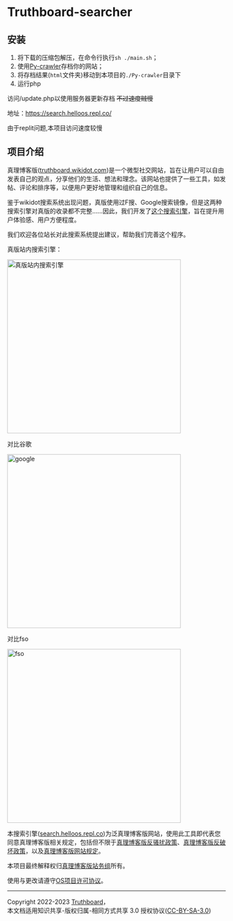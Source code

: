 # Truthboard-searcher

## 安装
1. 将下载的压缩包解压，在命令行执行`sh ./main.sh`；
2. 使用[Py-crawler](https://githubfast.com/HelloOSMe/Py-crawler)存档你的网站；
3. 将存档结果(`html`文件夹)移动到本项目的`./Py-crawler`目录下
4. 运行php

访问/update.php以使用服务器更新存档 ~~不过速度贼慢~~


地址：https://search.helloos.repl.co/

由于replit问题,本项目访问速度较慢

## 项目介绍

真理博客版([truthboard.wikidot.com](http://truthboard.wikidot.com/))是一个微型社交网站，旨在让用户可以自由发表自己的观点，分享他们的生活、想法和理念。该网站也提供了一些工具，如发帖、评论和排序等，以便用户更好地管理和组织自己的信息。

鉴于wikidot搜索系统出现问题，真版使用过F搜、Google搜索镜像，但是这两种搜索引擎对真版的收录都不完整……因此，我们开发了[这个搜索引擎](https://search.helloos.repl.co/)，旨在提升用户体验感、用户方便程度。

我们欢迎各位站长对此搜索系统提出建议，帮助我们完善这个程序。

真版站内搜索引擎：

<img alt="真版站内搜索引擎" src="https://helloosdisk.wikidot.com/local--files/start/uptime-tbs.png" width="400px"/>

对比谷歌

<img alt="google" src="https://helloosdisk.wikidot.com/local--files/start/uptime-google.png" width="400px"/>

对比fso

<img alt="fso" src="https://helloosdisk.wikidot.com/local--files/start/uptime-fso.png" width="400px"/>

本搜索引擎([search.helloos.repl.co](https://search.helloos.repl.co))为泛真理博客版网站，使用此工具即代表您同意真理博客版相关规定，包括但不限于[真理博客版反骚扰政策](https://truthboard.wikidot.com/antis)、[真理博客版反破坏政策](https://truthboard.wikidot.com/blog:198)，以及[真理博客版网站规定](https://truthboard.wikidot.com/rules)。

本项目最终解释权归[真理博客版站务组](https://truthboard.wikidot.com/rules#toc4)所有。

使用与更改请遵守[OS项目许可协议](https://githubfast.com/HelloOSMe/Truthboard-searcher/blob/main/LICENSE)。

------

Copyright 2022-2023 [Truthboard](https://truthboard.wikidot.com/)，  
本文档适用知识共享-版权归属-相同方式共享 3.0 授权协议([CC-BY-SA-3.0](http://creativecommons.org/licenses/by-sa/3.0/deed.zh))

